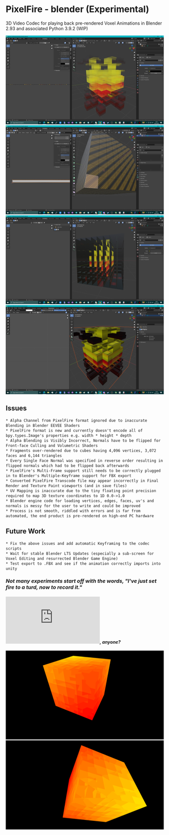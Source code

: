 # PixelFire - blender (Experimental)
3D Video Codec for playing back pre-rendered Voxel Animations in Blender 2.93 and associated Python 3.9.2 (WIP)

![screenshot](https://github.com/TheMindVirus/PixelFire/blob/blender/screenshot.png)
![screenshot](https://github.com/TheMindVirus/PixelFire/blob/blender/screenshot1.png)
![screenshot](https://github.com/TheMindVirus/PixelFire/blob/blender/screenshot2.png)
![screenshot](https://github.com/TheMindVirus/PixelFire/blob/blender/screenshot3.png)

## Issues
```
* Alpha Channel from PixelFire format ignored due to inaccurate Blending in Blender EEVEE Shaders
* PixelFire format is new and currently doesn't encode all of bpy.types.Image's properties e.g. width * height * depth
* Alpha Blending is Visibly Incorrect, Normals have to be flipped for Front-face Culling and Volumetric Shaders
* Fragments over-rendered due to cubes having 4,096 vertices, 3,072 faces and 6,144 triangles
* Every Single Face Normal was specified in reverse order resulting in flipped normals which had to be flipped back afterwards
* PixelFire's Multi-Frame support still needs to be correctly plugged in to Blender's Multiple-Keyframe support for FBX export
* Converted PixelFire Transcode file may appear incorrectly in Final Render and Texture Paint viewports (and in save files)
* UV Mapping is inaccurate due to the tiny floating point precision required to map 3D texture coordinates to 1D 0.0->1.0
* Blender engine code for loading vertices, edges, faces, uv's and normals is messy for the user to write and could be improved
* Process is not smooth, riddled with errors and is far from automated, the end product is pre-rendered on high-end PC hardware
```

## Future Work
```
* Fix the above issues and add automatic Keyframing to the codec scripts
* Wait for stable Blender LTS Updates (especially a sub-screen for Voxel Editing and resurrected Blender Game Engine)
* Test export to .FBX and see if the animation correctly imports into unity
```
### *Not many experiments start off with the words, "I've just set fire to a turd, now to record it."*
#### *![PFChangs.py](https://github.com/TheMindVirus/PixelFire/blob/blender/PFChangs.py), anyone?*
![screenshot](https://github.com/TheMindVirus/PixelFire/blob/main/screenshot4.png)
![screenshot](https://github.com/TheMindVirus/PixelFire/blob/main/screenshot5.png)
